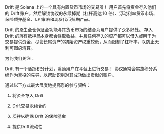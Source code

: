 Drift 是 Solana 上的一个具有内置货币市场的交易所！ 用户首先将资金存入他们的 Drift 账户，然后解锁协议的永续掉期（杠杆高达 10 倍）、浮动利率货币市场、保险质押基金、LP 策略和现货代币掉期产品。

Drift 的原生全仓保证金功能与其货币市场的结合为用户提供了众多好处。 存入 Drift 的所有抵押品本身都会赚取收益，并且任何存入的资产都可以借入或用于为交易提供资金，尽管长尾资产的初始资产权重较低，从而限制了杠杆率，以防止无利可图的清算。

为何我们关注：

Drift 有一个活跃积分计划，奖励用户在平台上进行交易！ 协议通常会实施积分系统作为空投的先导，以帮助识别对其成功做出贡献的账户。

通过以下方式最大限度地提高您的参与资格：

1. 将资金存入 Drift

2. Drift交易永续合约

3. 质押以确保 Drift 的保险基金

4. 提供Drift流动性